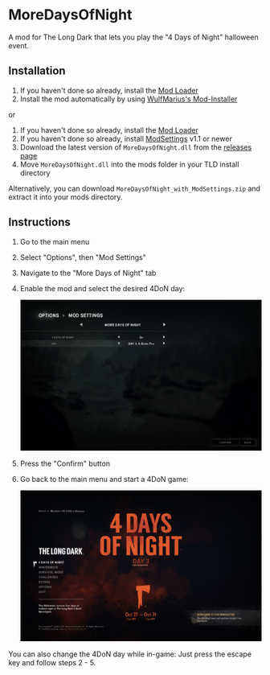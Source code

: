 # MoreDaysOfNight

A mod for The Long Dark that lets you play the "4 Days of Night" halloween event.

## Installation

1. If you haven't done so already, install the [Mod Loader](https://github.com/zeobviouslyfakeacc/ModLoaderInstaller)
2. Install the mod automatically by using [WulfMarius's Mod-Installer](https://github.com/WulfMarius/Mod-Installer/releases)

or

1. If you haven't done so already, install the [Mod Loader](https://github.com/zeobviouslyfakeacc/ModLoaderInstaller)
2. If you haven't done so already, install [ModSettings](https://github.com/zeobviouslyfakeacc/ModSettings) v1.1 or newer
3. Download the latest version of `MoreDaysOfNight.dll` from the [releases page](https://github.com/zeobviouslyfakeacc/MoreDaysOfNight/releases)
4. Move `MoreDaysOfNight.dll` into the mods folder in your TLD install directory

Alternatively, you can download `MoreDaysOfNight_with_ModSettings.zip` and extract it into your mods directory.

## Instructions

1. Go to the main menu
2. Select "Options", then "Mod Settings"
2. Navigate to the "More Days of Night" tab
3. Enable the mod and select the desired 4DoN day:

   ![Screenshot of mod settings](images/screenshot-1.png)
4. Press the "Confirm" button
5. Go back to the main menu and start a 4DoN game:

   ![Screenshot of the main menu with 4DoN enabled](images/screenshot-2.png)

You can also change the 4DoN day while in-game: Just press the escape key and follow steps 2 - 5.
